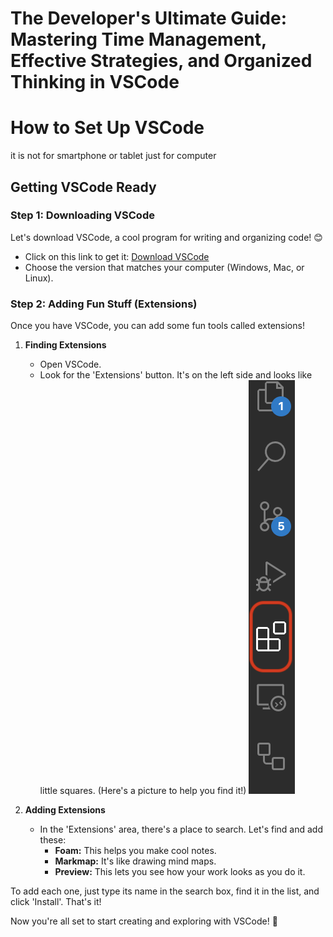 # The Developer's Ultimate Guide: Mastering Time Management, Effective Strategies, and Organized Thinking in VSCode


# How to Set Up VSCode
it is not for smartphone or tablet just for computer 
## Getting VSCode Ready

### Step 1: Downloading VSCode
Let's download VSCode, a cool program for writing and organizing code! 😊
- Click on this link to get it: [Download VSCode](https://code.visualstudio.com/download)
- Choose the version that matches your computer (Windows, Mac, or Linux).

### Step 2: Adding Fun Stuff (Extensions)
Once you have VSCode, you can add some fun tools called extensions!

1. **Finding Extensions**
   - Open VSCode.
   - Look for the 'Extensions' button. It's on the left side and looks like little squares. (Here's a picture to help you find it!)
     ![extentions.png](extentions.png)

2. **Adding Extensions**
   - In the 'Extensions' area, there's a place to search. Let's find and add these:
     - **Foam:** This helps you make cool notes.
     - **Markmap:** It's like drawing mind maps.
     - **Preview:** This lets you see how your work looks as you do it.

To add each one, just type its name in the search box, find it in the list, and click 'Install'. That's it!

Now you're all set to start creating and exploring with VSCode! 🌟

